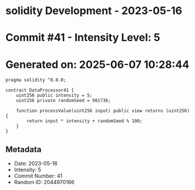 ﻿# solidity Development - 2023-05-16
# Commit #41 - Intensity Level: 5
# Generated on: 2025-06-07 10:28:44
```solidity
pragma solidity ^0.8.0;

contract DataProcessor41 {
    uint256 public intensity = 5;
    uint256 private randomSeed = 981736;

    function processValue(uint256 input) public view returns (uint256) {
        return input * intensity + randomSeed % 100;
    }
}
```
## Metadata
- Date: 2023-05-16
- Intensity: 5
- Commit Number: 41
- Random ID: 2044970166
